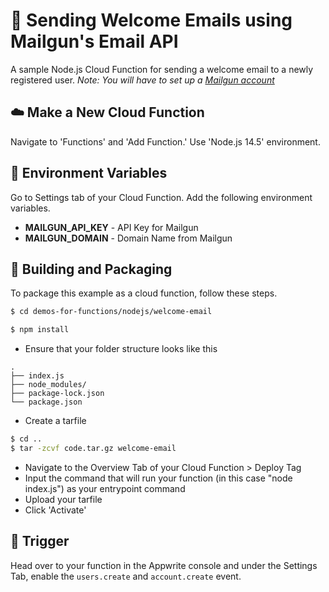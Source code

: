 # 📧 Sending Welcome Emails using Mailgun's Email API
A sample Node.js Cloud Function for sending a welcome email to a newly registered user.
*Note: You will have to set up a [Mailgun account](https://www.mailgun.com/)*

## ☁️ Make a New Cloud Function
Navigate to 'Functions' and 'Add Function.'
Use 'Node.js 14.5' environment.

## 📝 Environment Variables
Go to Settings tab of your Cloud Function. Add the following environment variables.

* **MAILGUN_API_KEY** - API Key for Mailgun 
* **MAILGUN_DOMAIN** - Domain Name from Mailgun

## 🚀 Building and Packaging

To package this example as a cloud function, follow these steps.

```bash
$ cd demos-for-functions/nodejs/welcome-email

$ npm install
```

* Ensure that your folder structure looks like this 
```
.
├── index.js
├── node_modules/
├── package-lock.json
└── package.json
```

* Create a tarfile

```bash
$ cd ..
$ tar -zcvf code.tar.gz welcome-email
```

* Navigate to the Overview Tab of your Cloud Function > Deploy Tag
* Input the command that will run your function (in this case "node index.js") as your entrypoint command
* Upload your tarfile 
* Click 'Activate'

## 🎯 Trigger

Head over to your function in the Appwrite console and under the Settings Tab, enable the `users.create` and `account.create` event.

